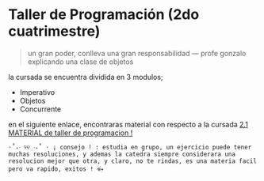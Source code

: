 # Taller de Programación (2do cuatrimestre)
 > un gran poder, conlleva una gran responsabilidad — profe gonzalo explicando una clase de objetos 


la cursada se encuentra dividida en 3 modulos;
* Imperativo
* Objetos
* Concurrente

en el siguiente enlace, encontraras material con respecto a la cursada
[2.1 MATERIAL de taller de programacion !]([https://drive.google.com/drive/folders/167IwarMDTjWRiTE0QZc5ruCZMnyvwFRt?usp=sharing](https://drive.google.com/drive/folders/1Zima9quYKk92Z_nyHdGYrtXfBaZAGnwu?usp=sharing))


`⋅˚₊‧ ୨୧ ‧₊˚ ⋅ ¡ consejo ! : estudia en grupo, un ejercicio puede tener muchas resoluciones, y ademas la catedra siempre considerara una resolucion mejor que otra, y claro, no te rindas, es una materia facil pero va rapido, exitos ! 𖦹๋࣭⭑`
